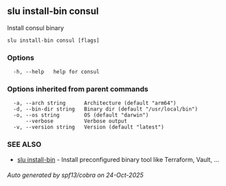 ## slu install-bin consul

Install consul binary

```
slu install-bin consul [flags]
```

### Options

```
  -h, --help   help for consul
```

### Options inherited from parent commands

```
  -a, --arch string      Architecture (default "arm64")
  -d, --bin-dir string   Binary dir (default "/usr/local/bin")
  -o, --os string        OS (default "darwin")
      --verbose          Verbose output
  -v, --version string   Version (default "latest")
```

### SEE ALSO

* [slu install-bin](slu_install-bin.md)	 - Install preconfigured binary tool like Terraform, Vault, ...

###### Auto generated by spf13/cobra on 24-Oct-2025
